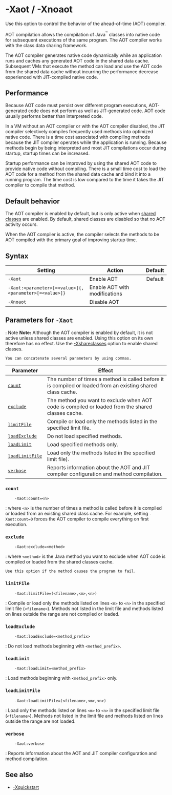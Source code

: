 <!--
* Copyright (c) 2017, 2018 IBM Corp. and others
*
* This program and the accompanying materials are made
* available under the terms of the Eclipse Public License 2.0
* which accompanies this distribution and is available at
* https://www.eclipse.org/legal/epl-2.0/ or the Apache
* License, Version 2.0 which accompanies this distribution and
* is available at https://www.apache.org/licenses/LICENSE-2.0.
*
* This Source Code may also be made available under the
* following Secondary Licenses when the conditions for such
* availability set forth in the Eclipse Public License, v. 2.0
* are satisfied: GNU General Public License, version 2 with
* the GNU Classpath Exception [1] and GNU General Public
* License, version 2 with the OpenJDK Assembly Exception [2].
*
* [1] https://www.gnu.org/software/classpath/license.html
* [2] http://openjdk.java.net/legal/assembly-exception.html
*
* SPDX-License-Identifier: EPL-2.0 OR Apache-2.0 OR GPL-2.0 WITH
* Classpath-exception-2.0 OR LicenseRef-GPL-2.0 WITH Assembly-exception
-->

# -Xaot / -Xnoaot

Use this option to control the behavior of the ahead-of-time (AOT) compiler.

AOT compilation allows the compilation of Java<sup>&trade;</sup> classes into native code for subsequent executions of the same program. The AOT compiler works with the class data sharing framework.

The AOT compiler generates native code dynamically while an application runs and caches any generated AOT code in the shared data cache. Subsequent VMs that execute the method can load and use the AOT code from the shared data cache without incurring the performance decrease experienced with JIT-compiled native code.

## Performance

Because AOT code must persist over different program executions, AOT-generated code does not perform as well as JIT-generated code. AOT code usually performs better than interpreted code.

In a VM without an AOT compiler or with the AOT compiler disabled, the JIT compiler selectively compiles frequently used methods into optimized native code. There is a time cost associated with compiling methods because the JIT compiler operates while the application is running. Because methods begin by being interpreted and most JIT compilations occur during startup, startup times can be increased.

Startup performance can be improved by using the shared AOT code to provide native code without compiling. There is a small time cost to load the AOT code for a method from the shared data cache and bind it into a running program. The time cost is low compared to the time it takes the JIT compiler to compile that method.

## Default behavior

The AOT compiler is enabled by default, but is only active when [shared classes](xshareclasses.md) are enabled. By default, shared classes are disabled so that no AOT activity occurs.

When the AOT compiler is active, the compiler selects the methods to be AOT compiled with the primary goal of improving startup time.

## Syntax

| Setting      | Action      | Default                                                                            |
|--------------|-------------|:----------------------------------------------------------------------------------:|
|`-Xaot`       | Enable AOT  | <i class="fa fa-check" aria-hidden="true"></i><span class="sr-only">Default</span> |
|`-Xaot:<parameter>[=<value>]{,<parameter>[=<value>]}` | Enable AOT with modifications |                          |
|`-Xnoaot`     | Disable AOT |                                                                                    |


## Parameters for `-Xaot`

: <i class="fa fa-pencil-square-o" aria-hidden="true"></i><span class="sr-only">Note</span> **Note:** Although the AOT compiler is enabled by default, it is not active unless shared classes are enabled. Using this option on its own therefore has no effect. Use the [-Xshareclasses](xshareclasses.md) option to enable shared classes.

    You can concatenate several parameters by using commas.

| Parameter                        |  Effect                                                                                                        |
|----------------------------------|----------------------------------------------------------------------------------------------------------------|
| [`count`](#count)                | The number of times a method is called before it is compiled or loaded from an existing shared class cache.    |
| [`exclude`](#exclude)            | The method you want to exclude when AOT code is compiled or loaded from the shared classes cache.              |
| [`limitFile`](#limitfile)        | Compile or load only the methods listed in the specified limit file.                                           |
| [`loadExclude`](#loadexclude)    | Do not load specified methods.                                                                                 |
| [`loadLimit`](#loadlimit)        | Load specified methods only.                                                                                   |
| [`loadLimitFile`](#loadlimitfile)| Load only the methods listed in the specified limit file).                                                     |
| [`verbose`](#verbose)            | Reports information about the AOT and JIT compiler configuration and method compilation.                       |

### `count`

        -Xaot:count=<n>

: where `<n>` is the number of times a method is called before it is compiled or loaded from an existing shared class cache. For example, setting `-Xaot:count=0` forces the AOT compiler to compile everything on first execution.

### `exclude`

        -Xaot:exclude=<method>

: where `<method>` is the Java method you want to exclude when AOT code is compiled or loaded from the shared classes cache.

    Use this option if the method causes the program to fail.

### `limitFile`

        -Xaot:limitFile=(<filename>,<m>,<n>)

: Compile or load only the methods listed on lines `<m>` to `<n>` in the specified limit file (`<filename>`). Methods not listed in the limit file and methods listed on lines outside the range are not compiled or loaded.

### `loadExclude`

        -Xaot:loadExclude=<method_prefix>

: Do not load methods beginning with `<method_prefix>`.

### `loadLimit`

        -Xaot:loadLimit=<method_prefix>

: Load methods beginning with `<method_prefix>` only.

### `loadLimitFile`

        -Xaot:loadLimitFile=(<filename>,<m>,<n>)

: Load only the methods listed on lines `<m>` to `<n>` in the specified limit file (`<filename>`). Methods not listed in the limit file and methods listed on lines outside the range are not loaded.

### `verbose`

        -Xaot:verbose

: Reports information about the AOT and JIT compiler configuration and method compilation.


## See also

- [-Xquickstart](xquickstart.md)



<!-- ==== END OF TOPIC ==== xaot.md ==== -->
<!-- ==== END OF TOPIC ==== xnoaot.md ==== -->
